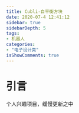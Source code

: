 ```yaml
---
title: Cubli-自平衡方块
date: 2020-07-4 12:41:12
sidebar: true
sidebarDepth: 5
tags: 
- 机器人
categories:
- "电子设计类"
isShowComments: true
---
```


# 引言

个人兴趣项目，缓慢更新之中